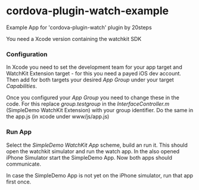 # cordova-plugin-watch-example
Example App for 'cordova-plugin-watch' plugin by 20steps

You need a Xcode version containing the watchkit SDK

### Configuration
In Xcode you need to set the development team for your app target and WatchKit Extension target - for this you need a payed iOS dev account. Then add for both targets your desired *App Group* under your target *Capabilities*.

Once you configured your *App Group* you need to change these in the code. For this replace *group.testgroup* in the *InterfaceController.m* (SimpleDemo WatchKit Extension) with your group identifier. Do the same in the app.js (in xcode under www/js/app.js)

### Run App
Select the  *SimpleDemo WatchKit App* scheme, build an run it. This should open the watchkit simulator and run the watch app. In the also opened iPhone Simulator start the SimpleDemo App. Now both apps should communicate.

In case the SimpleDemo App is not yet on the iPhone simulator, run that app first once.
